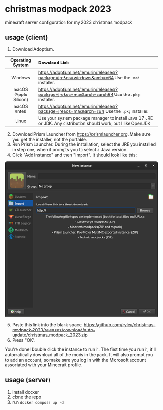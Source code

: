 # christmas modpack 2023

minecraft server configuration for my 2023 christmas modpack

## usage (client)

1. Download Adoptium.

| Operating System | Download Link |
| :--------------: | :------------ |
| Windows          | <https://adoptium.net/temurin/releases/?package=jre&os=windows&arch=x64> Use the `.msi` installer. |
| macOS (Apple Silicon) | <https://adoptium.net/temurin/releases/?package=jre&os=mac&arch=aarch64> Use the `.pkg` installer. |
| macOS (Intel)    | <https://adoptium.net/temurin/releases/?package=jre&os=mac&arch=x64> Use the `.pkg` installer. |
| Linux            | Use your system package manager to install Java 17 JRE or JDK. Any distribution should work, but I like OpenJDK |

2. Download Prism Launcher from <https://prismlauncher.org>. Make sure you get the installer, not the portable.
3. Run Prism Launcher. During the installation, select the JRE you installed in step one, when it prompts you to select a Java version.
4. Click "Add Instance" and then "Import". It should look like this:

![Import screen in Prism Launcher](docs/import.png)

5. Paste this link into the blank space: <https://github.com/ryleu/christmas-modpack-2023/releases/download/auto-update/christmas_modpack_2023.zip>
6. Press "OK".

You're done! Double click the instance to run it. The first time you run it, it'll automatically download all of the mods in the pack.
It will also prompt you to add an account, so make sure you log in with the Microsoft account associated with your Minecraft profile.

## usage (server)

1. install docker
2. clone the repo
3. run `docker compose up -d`
